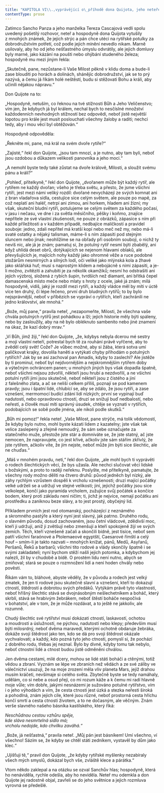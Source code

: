 ```yaml
---
title: "KAPITOLA VI\\.,vyprávějící o\_příhodě dona Quijota, jeho neteře a\_hospodyně, jedna z\_nejhlavnějších kapitol celého vyprávění\\."
contentType: prose
---
```


Zatímco Sancho Panza a jeho manželka Tereza Cascajová vedli spolu uvedený pošetilý rozhovor, neteř a hospodyně dona Quijota vytušily z mnohých známek, že jejich strýc a pán chce utéci na rytířské potulky za dobrodružstvím potřetí, což podle jejich mínění nevedlo nikam. Marně usilovaly, aby ho od jeho nešťastného úmyslu odvrátily, ale jejich domluvy byly marné, jako kázání na poušti nebo ohýbání studeného železa; hospodyně mu mezi jiným řekla:

„Skutečně, pane, nezůstane-li Vaše Milost pěkně v klidu doma a bude-li zase blouditi po horách a dolinách, shánějíc dobrodružství, jak se to prý nazývá, a čemu já říkám holé neštěstí, budu si stěžovati Bohu a králi, aby učinili nějakou nápravu.“

Don Quijote na to:

„Hospodyně, netuším, co řeknou na tvé stížnosti Bůh a Jeho Veličenstvo; vím jen, že kdybych já byl králem, nechal bych to nesčíslné množství každodenních nevhodných stížností bez odpovědi, neboť jistě největší lopotou pro krále jest musit poslouchati všechny žaloby a raditi; nechci tedy, aby i mou věcí byl obtěžován.“

Hospodyně odpověděla:

„Řekněte mi, pane, má král na svém dvoře rytíře?“

„Zajisté,“ řekl don Quijote, „jsou tam mnozí, a je nutno, aby tam byli, neboť jsou ozdobou a důkazem velikosti panovníka a jeho moci.“

„A nemohl byste tedy také zůstat na dvoře králově, Milosti, a sloužit svému pánu a králi?“

„Pohleď, přítelkyně,“ řekl don Quijote, „dvořanem může být každý rytíř, ale rytířem ne každý dvořan; všeho je třeba světu, a přesto, že jsme všichni rytíři, jest mezi námi veliký rozdíl: dvořané nevycházejí ze svých komnat ani z bran vladařova sídla, cestujíce sice celým světem, ale pouze po mapě, za což neplatí ani haléř, netrpí ani zimou, ani horkem, hladem ani žízní; my však, skuteční bludní rytíři, potulujeme se celým světem za každého počasí, v jasu i nečasu, ve dne i za světla měsíčního, pěšky i koňmo, znajíce nepřítele ze své vlastní zkušenosti, ne pouze z obrázků, zápasíce s ním při každé příležitosti a v každém případě, nedbajíce maličkostí a pravidel souboje: jedno, zdali nepřítel má kratší kopí nebo meč než my, nebo má-li svaté ostatky a nějaký talisman, máme-li s ním zápasiti pod stejným sluncem nebo jinak; neohlížíme se na obřady při osobním souboji, o nichž ty nevíš nic, ale já je znám; pamatuj si, že potulný rytíř nesmí býti zbabělý, ani když uhlídá deset obrů, dotýkajících se nejenom hlavami oblaků, ale převyšujících je, majících nohy každý jako ohromné věže a ruce podobné stožárům nesmírných a silných lodí, oči veliké jako mlýnská kola a žhavé jako sklářská huť; musí s naprostým klidem a nebojácně s nimi zápasiti, a je-li možno, zvítěziti a zahubiti je za několik okamžiků; nesmí ho odstrašiti ani jejich výzbroj, složená z rybích šupin, tvrdších než diamant, ani břitká čepel damascenská místo meče nebo mlaty s hroty z ocele, jaké já znám; milá hospodyně, vidíš, jaký je rozdíl mezi rytíři, a každý vládce měl by míti v úctě více ten druhý, či lépe řečeno, první druh bludných rytířů; to by bylo nejsprávnější, neboť v příbězích se vypráví o rytířích, kteří zachránili ne jedno království, ale mnohá.“

„Bože, můj pane,“ pravila neteř, „nezapomeňte, Milosti, že všechna vaše chvála potulných rytířů jest pohádkou a lží; jejich historie měly býti spáleny, nebo by zasloužily, aby na ně bylo obléknuto sambenito nebo jiné znamení na úkaz, že kazí dobrý mrav.“

„Ví Bůh, jímž žiji,“ řekl don Quijote, „že, kdybys nebyla dcerou mé sestry a mojí vlastní neteří, potrestal bych tě za rouhání právě vyřčené, aby to zvěděl celý svět! Cože? Je vůbec možné, aby si žába, která sotva umí paličkovat krajky, dovolila haněti a vytýkati chyby příhodám o potulných rytířích? Jak by se asi zachoval pan Amadis, kdyby to zaslechl? Ale jistěže by ti prominul, neboť byl nejdvornějším a nejskromnějším rytířem doby a výtečným ochráncem panen; u mnohých jiných bys však dopadla špatně, neboť všichni nejsou zdvořilí, někteří jsou hrubí a nezdvořilí, a ne všichni potulní rytíři jimi jsou skutečně, neboť někteří jsou z čistého a jiní z falešného zlata, a ač se neliší celkem příliš, poznají se pod kamenem pravdy; jsou i špatní lidé, chlubící se, aby se zdálo, že jsou rytíři, a zase vznešení, mermomocí budící zdání lidí nízkých; první se vypínají buď nadutostí, nebo opravdovou ctností, druzí se snižují buď nedbalostí, nebo neřestí, a člověk musí míti správný úsudek, chtěje se vyznati v rytířích, podobajících se sobě podle jména, ale nikoli podle skutků.“

„Bůh mi pomoz!“ řekla neteř. „Vaše Milost, pane strýče, má tolik vědomostí, že kdyby bylo nutno, mohl byste kázati lidem z kazatelny; jste však tak velice zaslepený a zřejmě nemoudrý, že sám sebe označujete za statečného muže, přestože jste stár a domníváte se, že jste statný, ač jste nemocen, že napravujete, co jest křivé, ačkoliv jste sám stářím zkřivlý, že jste rytířem, ačkoliv víte, že jím nejste, neboť může jím býti sice šlechtic, ale ne chuďas.“

„Máš v mnohém pravdu, neti,“ řekl don Quijote, „ale mohl bych ti vyprávěti o rodech šlechtických věci, že bys užasla. Ale nechci slučovat věci lidské s božskými, a proto to raději neřeknu. Poslyšte, mé přítelkyně, pamatujte, že všechny rody možno děliti na čtvero druhů: původ jedněch byl nízký, ale záhy rychlým vzrůstem dospěli k vrcholu vznešenosti; druzí mající počátky velké udrželi se a udržují ve stejné velikosti; jiní, jejichž počátky jsou sice velkolepé, končí jako pyramida vrcholem, zužujíce svůj počátek a končíce bodem, který proti základu není ničím; ti, jichž je nejvíce, nemají počátku ani prostředku a zaniknou beze slávy, a to jest prostý, obyčejný lid.

Příkladem prvních jest rod otomanský, pocházející z neznámého a skromného pastýře a který nyní jest slavný, jak patrno. Druhého rodu, o slavném původu, dosud zachovaném, jsou četní vládcové, zdědivší moc, kteří ji udržují, aniž ji zvětšují nebo zmenšují a kteří spokojeně žijí ve svých zemích. Těch, kteří vznešeně začali a skončili bídně, jest tisíce, neboť sem patří všichni faraónové a Ptolemaeové egyptští, Caesarové římští a celý houf – smím-li je takto nazvati – mnohých knížat, pánů, Medů, Asyřanů, Peršanů, Řeků a barbarů; všichni tito rodové a vlády skončily špatně i se svými zakladateli; nyní bychom stěží našli jejich potomka, a kdybychom jej nalezli, žil by v chudobě a bídě. O prostém lidu není nutno, abych se zmiňoval; stará se pouze o rozmnožení lidí a není hoden chvály nebo pověsti.

Říkám vám to, bláhové, abyste věděly, že v původu a rodech jest velký zmatek, že jen ti rodové jsou skutečně slavní a vznešení, kteří to dokazují ctností, štědrostí a dobrotou svých předáků. Vytýkám právě tyto vlastnosti, neboť hříšný šlechtic stává se dvojnásobným nešlechetníkem a boháč, který skrblí, stává se hrabivým žebrákem, neboť štěstí boháče nespočívá v bohatství, ale v tom, že je může rozdávat, a to ještě ne jakkoliv, ale rozumně.

Chudý šlechtic své rytířství musí dokázati ctností, laskavostí, ochotou a moudrostí a úslužností, ne pýchou, nadutostí nebo klepy; především musí býti milosrdný, neboť dvěma maravedí, kterými ochotně obdaruje žebráka, dokáže svoji štědrost jako ten, kdo se dá pro svoji štědrost okázale vychvalovati; a každý, kdo pozná tyto jeho ctnosti, pomyslí si, že pochází z dobrého rodu, třebas jej neznal. Bylo by divné, kdyby tomu tak nebylo, neboť ctnostní lidé a ctnost budou jistě odměněni chválou.

Jen dvěma cestami, milé dcery, mohou se lidé státi boháči a ctěnými, totiž vědou a zbraní. Vyznám se lépe ve zbraních než vědách a ze své záliby ve válečnictví usuzuji, že na moje zrození měla vliv planeta Mars, jejíž drahou musím kráčeti, nevšímaje si celého světa. Zbytečně byste se tedy namáhaly, udělám, co si nebe a osud přejí, co mi rozum káže a k čemu mi radí hlavně moje vůle; vím dobře, jakými nesnázemi je sužováno potulné rytířstvo, vím i o jeho výhodách a vím, že cesta ctnosti jest úzká a stezka neřesti široká a pohodlná, znám jejich cíle, které jsou různé, neboť prostorná cesta hříchu končí smrtí a cesta ctnosti životem, a to ne dočasným, ale věčným. Znám verše slavného našeho básníka kastilského, který říká:

_Neschůdnou cestou vzhůru spěje,  
kde sláva nesmrtelná sídlo má;  
vrcholu nedojde, kdo chvilku zaváhá.“_

„Bože, já nešťastná,“ pravila neteř. „Můj pán jest básníkem! Umí všechno, ví všechno! Sázím se, že kdyby se chtěl státi zedníkem, vystavěl by dům jako klec.“

„Ujišťuji tě,“ pravil don Quijote, „že kdyby rytířské myšlenky nezabíraly všech mých smyslů, dokázal bych vše, zvláště klece a párátka.“

Vtom někdo zaklepal a na otázku se ozval Sanchův hlas; hospodyně, která ho nenáviděla, rychle odešla, aby ho neviděla. Neteř mu odemkla a don Quijote jej radostně objal, zavřeli se do jeho světnice a jejich rozmluva vyrovná se předešlé.
